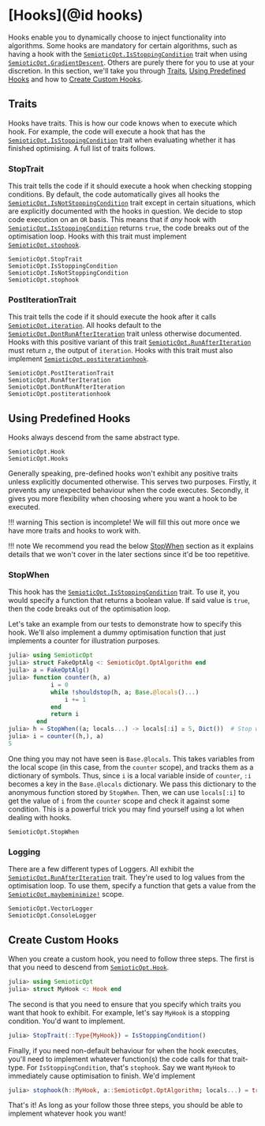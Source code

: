 # [Hooks](@id hooks)

Hooks enable you to dynamically choose to inject functionality into algorithms.
Some hooks are mandatory for certain algorithms, such as having a hook with the
[`SemioticOpt.IsStoppingCondition`](@ref) trait when using
[`SemioticOpt.GradientDescent`](@ref).
Others are purely there for you to use at your discretion.
In this section, we'll take you through [Traits](@ref), [Using Predefined Hooks](@ref)
and how to [Create Custom Hooks](@ref).

## Traits

Hooks have traits.
This is how our code knows when to execute which hook.
For example, the code will execute a hook that has the [`SemioticOpt.IsStoppingCondition`](@ref) trait
when evaluating whether it has finished optimising.
A full list of traits follows.

### StopTrait

This trait tells the code if it should execute a hook when checking stopping conditions.
By default, the code automatically gives all hooks the
[`SemioticOpt.IsNotStoppingCondition`](@ref) trait except in certain situations, which are
explicitly documented with the hooks in question.
We decide to stop code execution on an `OR` basis.
This means that if *any* hook with [`SemioticOpt.IsStoppingCondition`](@ref) returns `true`,
the code breaks out of the optimisation loop.
Hooks with this trait must implement [`SemioticOpt.stophook`](@ref).

```@docs
SemioticOpt.StopTrait
SemioticOpt.IsStoppingCondition
SemioticOpt.IsNotStoppingCondition
SemioticOpt.stophook
```

### PostIterationTrait

This trait tells the code if it should execute the hook after it calls
[`SemioticOpt.iteration`](@ref).
All hooks default to the [`SemioticOpt.DontRunAfterIteration`](@ref) trait unless otherwise
documented.
Hooks with this positive variant of this trait [`SemioticOpt.RunAfterIteration`](@ref) must
return `z`, the output of `iteration`.
Hooks with this trait must also implement [`SemioticOpt.postiterationhook`](@ref).

```@docs
SemioticOpt.PostIterationTrait
SemioticOpt.RunAfterIteration
SemioticOpt.DontRunAfterIteration
SemioticOpt.postiterationhook
```

## Using Predefined Hooks

Hooks always descend from the same abstract type.

```@docs
SemioticOpt.Hook
SemioticOpt.Hooks
```

Generally speaking, pre-defined hooks won't exhibit any positive traits unless explicitly documented otherwise.
This serves two purposes.
Firstly, it prevents any unexpected behaviour when the code executes.
Secondly, it gives you more flexibility when choosing where you want a hook to be executed.

!!! warning
    This section is incomplete! We will fill this out more once we have more traits and hooks to work with.
    
!!! note
    We recommend you read the below [StopWhen](@ref) section as it explains details that we won't cover in the later sections since it'd be too repetitive.
    
### StopWhen

This hook has the [`SemioticOpt.IsStoppingCondition`](@ref) trait.
To use it, you would specify a function that returns a boolean value.
If said value is `true`, then the code breaks out of the optimisation loop.

Let's take an example from our tests to demonstrate how to specify this hook.
We'll also implement a dummy optimisation function that just implements a counter
for illustration purposes.

```julia
julia> using SemioticOpt
julia> struct FakeOptAlg <: SemioticOpt.OptAlgorithm end
juila> a = FakeOptAlg()
julia> function counter(h, a)
            i = 0
            while !shouldstop(h, a; Base.@locals()...)
                i += 1
            end
            return i
        end
julia> h = StopWhen((a; locals...) -> locals[:i] ≥ 5, Dict())  # Stop when i ≥ 5
julia> i = counter((h,), a)
5
```

One thing you may not have seen is `Base.@locals`.
This takes variables from the local scope (in this case, from the `counter` scope),
and tracks them as a dictionary of symbols.
Thus, since `i` is a local variable inside of `counter`, `:i` becomes a key in the
`Base.@locals` dictionary.
We pass this dictionary to the anonymous function stored by `StopWhen`.
Then, we can use `locals[:i]` to get the value of `i` from the `counter` scope and
check it against some condition.
This is a powerful trick you may find yourself using a lot when dealing with hooks.

```@docs
SemioticOpt.StopWhen
```

### Logging

There are a few different types of Loggers.
All exhibit the [`SemioticOpt.RunAfterIteration`](@ref) trait.
They're used to log values from the optimisation loop.
To use them, specify a function that gets a value from the [`SemioticOpt.maybeminimize!`](@ref) scope.

```@docs
SemioticOpt.VectorLogger
SemioticOpt.ConsoleLogger
```

## Create Custom Hooks

When you create a custom hook, you need to follow three steps.
The first is that you need to descend from [`SemioticOpt.Hook`](@ref).

```julia
julia> using SemioticOpt
julia> struct MyHook <: Hook end
```

The second is that you need to ensure that you specify which traits you want that hook to exhibit.
For example, let's say `MyHook` is a stopping condition.
You'd want to implement.

```julia
julia> StopTrait(::Type{MyHook}) = IsStoppingCondition()
```

Finally, if you need non-default behaviour for when the hook executes, you'll need to implement
whatever function(s) the code calls for that trait-type.
For `IsStoppingCondition`, that's `stophook`.
Say we want `MyHook` to immediately cause optimisation to finish.
We'd implement

```julia
julia> stophook(h::MyHook, a::SemioticOpt.OptAlgorithm; locals...) = true
```

That's it!
As long as your follow those three steps, you should be able to implement whatever hook you want!
